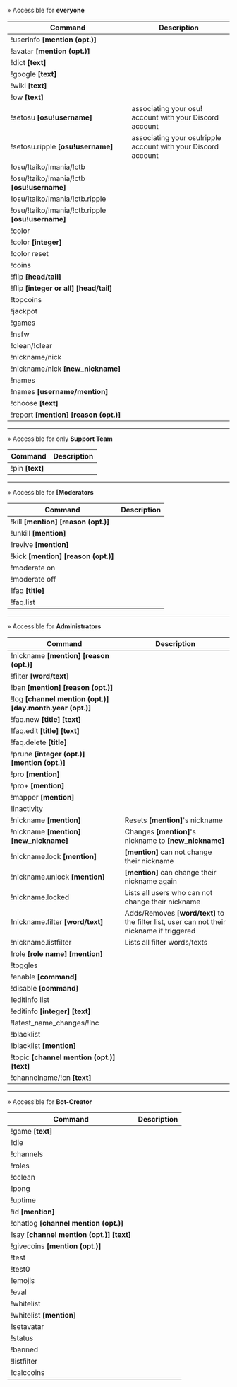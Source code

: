 » Accessible for **everyone**

|Command                                               |Description                                                  |
| ---------------------------------------------------- | ----------------------------------------------------------- |
|!userinfo **[mention (opt.)]**                        ||
|!avatar **[mention (opt.)]**                          ||
|!dict **[text]**                                      ||
|!google **[text]**                                    ||
|!wiki **[text]**                                      ||
|!ow **[text]**                                        ||
|!setosu **[osu!username]**                            |associating your osu! account with your Discord account      ||
|!setosu.ripple **[osu!username]**                     |associating your osu!ripple account with your Discord account||
|!osu/!taiko/!mania/!ctb                               ||
|!osu/!taiko/!mania/!ctb **[osu!username]**            ||
|!osu/!taiko/!mania/!ctb.ripple                        ||
|!osu/!taiko/!mania/!ctb.ripple **[osu!username]**     ||
|!color                                                ||
|!color **[integer]**                                  ||
|!color reset                                          ||
|!coins                                                ||
|!flip **[head/tail]**                                 ||
|!flip **[integer or all]** **[head/tail]**            ||
|!topcoins                                             ||
|!jackpot                                              ||
|!games                                                ||
|!nsfw                                                 ||
|!clean/!clear                                         ||
|!nickname/nick                                        ||
|!nickname/nick **[new_nickname]**                     ||
|!names                                                ||
|!names **[username/mention]**                         ||
|!choose **[text]**                                    ||
|!report **[mention]** **[reason (opt.)]**             ||

___


» Accessible for only **Support Team**

|Command            |Description    |
| ----------------- | ------------- |
|!pin **[text]**    ||


___


» Accessible for **[Moderators**

|Command                                     |Description    |
| ------------------------------------------ | ------------- |
|!kill **[mention]** **[reason (opt.)]**     ||
|!unkill **[mention]**                       ||
|!revive **[mention]**                       ||
|!kick **[mention]** **[reason (opt.)]**     ||
|!moderate on                                ||
|!moderate off                               ||
|!faq **[title]**                            ||
|!faq.list                                   ||


___


» Accessible for **Administrators**

|Command                                                             |Description    |
| ------------------------------------------------------------------ | ------------- |
|!nickname **[mention]** **[reason (opt.)]**                         ||
|!filter **[word/text]**                                             ||
|!ban **[mention]** **[reason (opt.)]**                              ||
|!log **[channel mention (opt.)]** **[day.month.year (opt.)]**       ||
|!faq.new **[title]** **[text]**                                     ||
|!faq.edit **[title]** **[text]**                                    ||
|!faq.delete **[title]**                                             ||
|!prune **[integer (opt.)]** **[mention (opt.)]**                    ||
|!pro **[mention]**                                                  ||
|!pro+ **[mention]**                                                 ||
|!mapper **[mention]**                                               ||
|!inactivity                                                         ||
|!nickname **[mention]**                                             |Resets **[mention]**'s nickname                                                               |
|!nickname **[mention]** **[new_nickname]**                          |Changes **[mention]**'s nickname to **[new_nickname]**                                        |
|!nickname.lock **[mention]**                                        |**[mention]** can not change their nickname                                                   |
|!nickname.unlock **[mention]**                                      |**[mention]** can change their nickname again                                                 |
|!nickname.locked                                                    |Lists all users who can not change their nickname                                             |
|!nickname.filter **[word/text]**                                    |Adds/Removes **[word/text]** to the filter list, user can not their nickname if triggered     |
|!nickname.listfilter                                                |Lists all filter words/texts                                                                  |
|!role **[role name]** **[mention]**                                 ||
|!toggles                                                            ||
|!enable **[command]**                                               ||
|!disable **[command]**                                              ||
|!editinfo list                                                      ||
|!editinfo **[integer]** **[text]**                                  ||
|!latest_name_changes/!lnc                                           ||
|!blacklist                                                          ||
|!blacklist **[mention]**                                            ||
|!topic **[channel mention (opt.)]** **[text]**                      ||
|!channelname/!cn **[text]**                                         ||


___


» Accessible for **Bot-Creator**

|Command                                           |Description    |
| ------------------------------------------------ | ------------- |
|!game **[text]**                                  ||
|!die                                              ||
|!channels                                         ||
|!roles                                            ||
|!cclean                                           ||
|!pong                                             ||
|!uptime                                           ||
|!id **[mention]**                                 ||
|!chatlog **[channel mention (opt.)]**             ||
|!say  **[channel mention (opt.)]** **[text]**     ||
|!givecoins **[mention (opt.)]**                   ||
|!test                                             ||
|!test0                                            ||
|!emojis                                           ||
|!eval                                             ||
|!whitelist                                        ||
|!whitelist **[mention]**                          ||
|!setavatar                                        ||
|!status                                           ||
|!banned                                           ||
|!listfilter                                       ||
|!calccoins                                        ||



